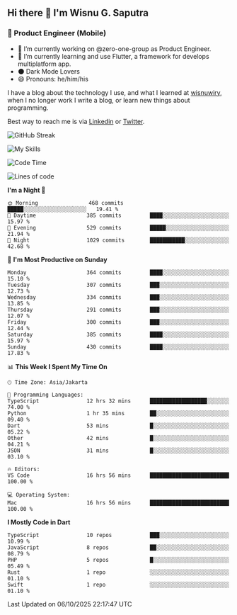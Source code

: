 ## Hi there 👋 I'm Wisnu G. Saputra

### :mobile_phone_off: Product Engineer (Mobile)

- 🔭 I’m currently working on @zero-one-group as Product Engineer.
- 🌱 I’m currently learning and use Flutter, a framework for develops multiplatform app.
- 🌑 Dark Mode Lovers
- 😄 Pronouns: he/him/his

I have a blog about the technology I use, and what I learned at [wisnuwiry](https://wisnuwiry.space/), when I no longer work I write a blog, or learn new things about programming.

Best way to reach me is via [Linkedin](https://www.linkedin.com/in/wisnu-saputra/) or [Twitter](https://twitter.com/wisnuwiry).

![GitHub Streak](https://streak-stats.demolab.com?user=wisnuwiry&theme=dark&hide_border=true)

![My Skills](https://skillicons.dev/icons?i=dart,flutter,kotlin,swift,go,js,css,neovim,git,linux&perline=5)

<!--START_SECTION:waka-->
![Code Time](http://img.shields.io/badge/Code%20Time-2%2C179%20hrs%2030%20mins-blue)

![Lines of code](https://img.shields.io/badge/From%20Hello%20World%20I%27ve%20Written-2.8%20million%20lines%20of%20code-blue)

**I'm a Night 🦉** 

```text
🌞 Morning                468 commits         █████░░░░░░░░░░░░░░░░░░░░   19.41 % 
🌆 Daytime                385 commits         ████░░░░░░░░░░░░░░░░░░░░░   15.97 % 
🌃 Evening                529 commits         █████░░░░░░░░░░░░░░░░░░░░   21.94 % 
🌙 Night                  1029 commits        ███████████░░░░░░░░░░░░░░   42.68 % 
```
📅 **I'm Most Productive on Sunday** 

```text
Monday                   364 commits         ████░░░░░░░░░░░░░░░░░░░░░   15.10 % 
Tuesday                  307 commits         ███░░░░░░░░░░░░░░░░░░░░░░   12.73 % 
Wednesday                334 commits         ███░░░░░░░░░░░░░░░░░░░░░░   13.85 % 
Thursday                 291 commits         ███░░░░░░░░░░░░░░░░░░░░░░   12.07 % 
Friday                   300 commits         ███░░░░░░░░░░░░░░░░░░░░░░   12.44 % 
Saturday                 385 commits         ████░░░░░░░░░░░░░░░░░░░░░   15.97 % 
Sunday                   430 commits         ████░░░░░░░░░░░░░░░░░░░░░   17.83 % 
```


📊 **This Week I Spent My Time On** 

```text
🕑︎ Time Zone: Asia/Jakarta

💬 Programming Languages: 
TypeScript               12 hrs 32 mins      ██████████████████░░░░░░░   74.00 % 
Python                   1 hr 35 mins        ██░░░░░░░░░░░░░░░░░░░░░░░   09.40 % 
Dart                     53 mins             █░░░░░░░░░░░░░░░░░░░░░░░░   05.22 % 
Other                    42 mins             █░░░░░░░░░░░░░░░░░░░░░░░░   04.21 % 
JSON                     31 mins             █░░░░░░░░░░░░░░░░░░░░░░░░   03.10 % 

🔥 Editors: 
VS Code                  16 hrs 56 mins      █████████████████████████   100.00 % 

💻 Operating System: 
Mac                      16 hrs 56 mins      █████████████████████████   100.00 % 
```

**I Mostly Code in Dart** 

```text
TypeScript               10 repos            ███░░░░░░░░░░░░░░░░░░░░░░   10.99 % 
JavaScript               8 repos             ██░░░░░░░░░░░░░░░░░░░░░░░   08.79 % 
PHP                      5 repos             █░░░░░░░░░░░░░░░░░░░░░░░░   05.49 % 
Rust                     1 repo              ░░░░░░░░░░░░░░░░░░░░░░░░░   01.10 % 
Swift                    1 repo              ░░░░░░░░░░░░░░░░░░░░░░░░░   01.10 % 
```




 Last Updated on 06/10/2025 22:17:47 UTC
<!--END_SECTION:waka-->
